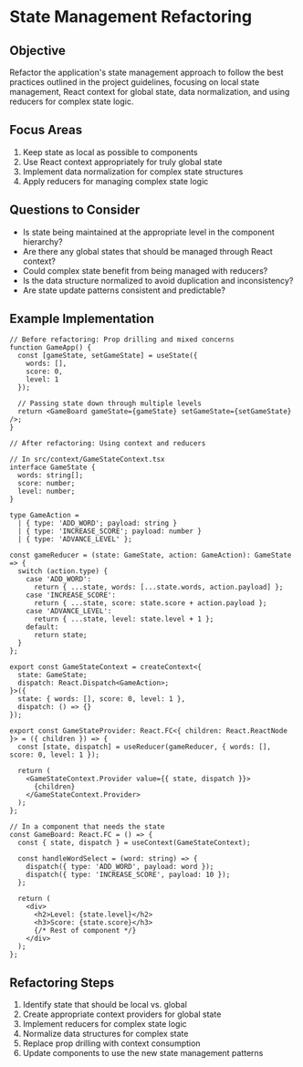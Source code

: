 # State Management Refactoring

## Objective
Refactor the application's state management approach to follow the best practices outlined in the project guidelines, focusing on local state management, React context for global state, data normalization, and using reducers for complex state logic.

## Focus Areas
1. Keep state as local as possible to components
2. Use React context appropriately for truly global state
3. Implement data normalization for complex state structures
4. Apply reducers for managing complex state logic

## Questions to Consider
- Is state being maintained at the appropriate level in the component hierarchy?
- Are there any global states that should be managed through React context?
- Could complex state benefit from being managed with reducers?
- Is the data structure normalized to avoid duplication and inconsistency?
- Are state update patterns consistent and predictable?

## Example Implementation
```tsx
// Before refactoring: Prop drilling and mixed concerns
function GameApp() {
  const [gameState, setGameState] = useState({
    words: [],
    score: 0,
    level: 1
  });
  
  // Passing state down through multiple levels
  return <GameBoard gameState={gameState} setGameState={setGameState} />;
}

// After refactoring: Using context and reducers

// In src/context/GameStateContext.tsx
interface GameState {
  words: string[];
  score: number;
  level: number;
}

type GameAction = 
  | { type: 'ADD_WORD'; payload: string }
  | { type: 'INCREASE_SCORE'; payload: number }
  | { type: 'ADVANCE_LEVEL' };

const gameReducer = (state: GameState, action: GameAction): GameState => {
  switch (action.type) {
    case 'ADD_WORD':
      return { ...state, words: [...state.words, action.payload] };
    case 'INCREASE_SCORE':
      return { ...state, score: state.score + action.payload };
    case 'ADVANCE_LEVEL':
      return { ...state, level: state.level + 1 };
    default:
      return state;
  }
};

export const GameStateContext = createContext<{
  state: GameState;
  dispatch: React.Dispatch<GameAction>;
}>({
  state: { words: [], score: 0, level: 1 },
  dispatch: () => {}
});

export const GameStateProvider: React.FC<{ children: React.ReactNode }> = ({ children }) => {
  const [state, dispatch] = useReducer(gameReducer, { words: [], score: 0, level: 1 });
  
  return (
    <GameStateContext.Provider value={{ state, dispatch }}>
      {children}
    </GameStateContext.Provider>
  );
};

// In a component that needs the state
const GameBoard: React.FC = () => {
  const { state, dispatch } = useContext(GameStateContext);
  
  const handleWordSelect = (word: string) => {
    dispatch({ type: 'ADD_WORD', payload: word });
    dispatch({ type: 'INCREASE_SCORE', payload: 10 });
  };
  
  return (
    <div>
      <h2>Level: {state.level}</h2>
      <h3>Score: {state.score}</h3>
      {/* Rest of component */}
    </div>
  );
};
```

## Refactoring Steps
1. Identify state that should be local vs. global
2. Create appropriate context providers for global state
3. Implement reducers for complex state logic
4. Normalize data structures for complex state
5. Replace prop drilling with context consumption
6. Update components to use the new state management patterns
